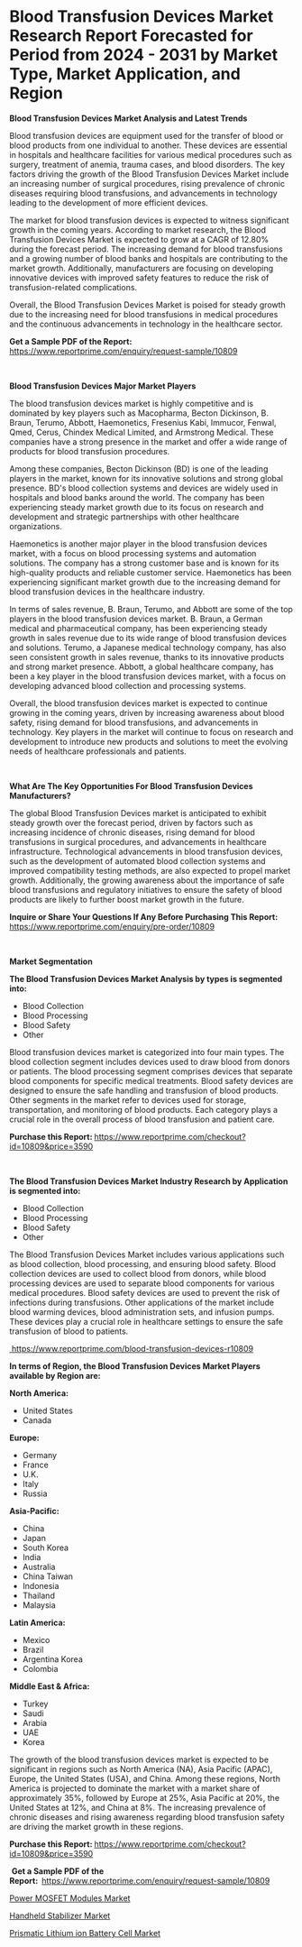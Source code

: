 <p><h1>Blood Transfusion Devices Market Research Report Forecasted for Period from 2024 -  2031 by Market Type, Market Application, and Region</h1></p><p><strong>Blood Transfusion Devices Market Analysis and Latest Trends</strong></p>
<p><p>Blood transfusion devices are equipment used for the transfer of blood or blood products from one individual to another. These devices are essential in hospitals and healthcare facilities for various medical procedures such as surgery, treatment of anemia, trauma cases, and blood disorders. The key factors driving the growth of the Blood Transfusion Devices Market include an increasing number of surgical procedures, rising prevalence of chronic diseases requiring blood transfusions, and advancements in technology leading to the development of more efficient devices.</p><p>The market for blood transfusion devices is expected to witness significant growth in the coming years. According to market research, the Blood Transfusion Devices Market is expected to grow at a CAGR of 12.80% during the forecast period. The increasing demand for blood transfusions and a growing number of blood banks and hospitals are contributing to the market growth. Additionally, manufacturers are focusing on developing innovative devices with improved safety features to reduce the risk of transfusion-related complications.</p><p>Overall, the Blood Transfusion Devices Market is poised for steady growth due to the increasing need for blood transfusions in medical procedures and the continuous advancements in technology in the healthcare sector.</p></p>
<p><strong>Get a Sample PDF of the Report:&nbsp;</strong> <a href="https://www.reportprime.com/enquiry/request-sample/10809">https://www.reportprime.com/enquiry/request-sample/10809</a></p>
<p>&nbsp;</p>
<p><strong>Blood Transfusion Devices Major Market Players</strong></p>
<p><p>The blood transfusion devices market is highly competitive and is dominated by key players such as Macopharma, Becton Dickinson, B. Braun, Terumo, Abbott, Haemonetics, Fresenius Kabi, Immucor, Fenwal, Qmed, Cerus, Chindex Medical Limited, and Armstrong Medical. These companies have a strong presence in the market and offer a wide range of products for blood transfusion procedures.</p><p>Among these companies, Becton Dickinson (BD) is one of the leading players in the market, known for its innovative solutions and strong global presence. BD's blood collection systems and devices are widely used in hospitals and blood banks around the world. The company has been experiencing steady market growth due to its focus on research and development and strategic partnerships with other healthcare organizations.</p><p>Haemonetics is another major player in the blood transfusion devices market, with a focus on blood processing systems and automation solutions. The company has a strong customer base and is known for its high-quality products and reliable customer service. Haemonetics has been experiencing significant market growth due to the increasing demand for blood transfusion devices in the healthcare industry.</p><p>In terms of sales revenue, B. Braun, Terumo, and Abbott are some of the top players in the blood transfusion devices market. B. Braun, a German medical and pharmaceutical company, has been experiencing steady growth in sales revenue due to its wide range of blood transfusion devices and solutions. Terumo, a Japanese medical technology company, has also seen consistent growth in sales revenue, thanks to its innovative products and strong market presence. Abbott, a global healthcare company, has been a key player in the blood transfusion devices market, with a focus on developing advanced blood collection and processing systems.</p><p>Overall, the blood transfusion devices market is expected to continue growing in the coming years, driven by increasing awareness about blood safety, rising demand for blood transfusions, and advancements in technology. Key players in the market will continue to focus on research and development to introduce new products and solutions to meet the evolving needs of healthcare professionals and patients.</p></p>
<p>&nbsp;</p>
<p><strong>What Are The Key Opportunities For Blood Transfusion Devices Manufacturers?</strong></p>
<p><p>The global Blood Transfusion Devices market is anticipated to exhibit steady growth over the forecast period, driven by factors such as increasing incidence of chronic diseases, rising demand for blood transfusions in surgical procedures, and advancements in healthcare infrastructure. Technological advancements in blood transfusion devices, such as the development of automated blood collection systems and improved compatibility testing methods, are also expected to propel market growth. Additionally, the growing awareness about the importance of safe blood transfusions and regulatory initiatives to ensure the safety of blood products are likely to further boost market growth in the future.</p></p>
<p><strong>Inquire or Share Your Questions If Any Before Purchasing This Report:</strong> <a href="https://www.reportprime.com/enquiry/pre-order/10809">https://www.reportprime.com/enquiry/pre-order/10809</a></p>
<p>&nbsp;</p>
<p><strong>Market Segmentation</strong></p>
<p><strong>The Blood Transfusion Devices Market Analysis by types is segmented into:</strong></p>
<p><ul><li>Blood Collection</li><li>Blood Processing</li><li>Blood Safety</li><li>Other</li></ul></p>
<p><p>Blood transfusion devices market is categorized into four main types. The blood collection segment includes devices used to draw blood from donors or patients. The blood processing segment comprises devices that separate blood components for specific medical treatments. Blood safety devices are designed to ensure the safe handling and transfusion of blood products. Other segments in the market refer to devices used for storage, transportation, and monitoring of blood products. Each category plays a crucial role in the overall process of blood transfusion and patient care.</p></p>
<p><strong>Purchase this Report:&nbsp;</strong><a href="https://www.reportprime.com/checkout?id=10809&price=3590">https://www.reportprime.com/checkout?id=10809&price=3590</a></p>
<p>&nbsp;</p>
<p><strong>The Blood Transfusion Devices Market Industry Research by Application is segmented into:</strong></p>
<p><ul><li>Blood Collection</li><li>Blood Processing</li><li>Blood Safety</li><li>Other</li></ul></p>
<p><p>The Blood Transfusion Devices Market includes various applications such as blood collection, blood processing, and ensuring blood safety. Blood collection devices are used to collect blood from donors, while blood processing devices are used to separate blood components for various medical procedures. Blood safety devices are used to prevent the risk of infections during transfusions. Other applications of the market include blood warming devices, blood administration sets, and infusion pumps. These devices play a crucial role in healthcare settings to ensure the safe transfusion of blood to patients.</p></p>
<p><a href="https://www.reportprime.com/blood-transfusion-devices-r10809">&nbsp;https://www.reportprime.com/blood-transfusion-devices-r10809</a></p>
<p><strong>In terms of Region, the Blood Transfusion Devices Market Players available by Region are:</strong></p>
<p>
    <p> <strong> North America: </strong>
        <ul>
            <li>United States</li>
            <li>Canada</li>
        </ul>
        </p> 
    <p> <strong> Europe: </strong>
        <ul>
            <li>Germany</li>
            <li>France</li>
            <li>U.K.</li>
            <li>Italy</li>
            <li>Russia</li>
        </ul>
        </p> 
    <p> <strong> Asia-Pacific: </strong>
        <ul>
            <li>China</li>
            <li>Japan</li>
            <li>South Korea</li>
            <li>India</li>
            <li>Australia</li>
            <li>China Taiwan</li>
            <li>Indonesia</li>
            <li>Thailand</li>
            <li>Malaysia</li>
        </ul>
        </p> 
    <p> <strong> Latin America: </strong>
        <ul>
            <li>Mexico</li>
            <li>Brazil</li>
            <li>Argentina Korea</li>
            <li>Colombia</li>
        </ul>
        </p> 
    <p> <strong> Middle East & Africa: </strong>
        <ul>
            <li>Turkey</li>
            <li>Saudi</li>
            <li>Arabia</li>
            <li>UAE</li>
            <li>Korea</li>
        </ul>
    </p>
    </p>
<p><p>The growth of the blood transfusion devices market is expected to be significant in regions such as North America (NA), Asia Pacific (APAC), Europe, the United States (USA), and China. Among these regions, North America is projected to dominate the market with a market share of approximately 35%, followed by Europe at 25%, Asia Pacific at 20%, the United States at 12%, and China at 8%. The increasing prevalence of chronic diseases and rising awareness regarding blood transfusion safety are driving the market growth in these regions.</p></p>
<p><strong>Purchase this Report: </strong><a href="https://www.reportprime.com/checkout?id=10809&price=3590">https://www.reportprime.com/checkout?id=10809&price=3590</a></p>
<p>&nbsp;<strong>Get a Sample PDF of the Report:&nbsp;&nbsp;</strong><a href="https://www.reportprime.com/enquiry/request-sample/10809">https://www.reportprime.com/enquiry/request-sample/10809</a></p>
<p><strong></strong></p>
<p><p><a href="https://simplistic-meeting-7ee.notion.site/Power-MOSFET-Modules-Market-Analysis-Its-CAGR-Market-Segmentation-and-Global-Industry-Overview-b2db93563a27405c8505b779405be9f9">Power MOSFET Modules Market</a></p><p><a href="https://eight-handstand-8fb.notion.site/Analyzing-Handheld-Stabilizer-Market-Global-Industry-Perspective-and-Forecast-2024-to-2031-8fe7117319b645a6ac66d711f128a819">Handheld Stabilizer Market</a></p><p><a href="https://medium.com/@rontayewer0/prismatic-lithium-ion-battery-cell-market-insight-market-trends-growth-forecasted-from-2024-to-3f71ce443526">Prismatic Lithium ion Battery Cell Market</a></p></p>